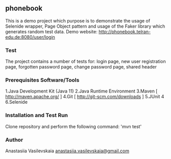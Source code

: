 ## phonebook

This is a demo project which purpose is to demonstrate the usage of Selenide wrapper, Page Object pattern and usage of the Faker library which generates random test data. 
Demo website: http://phonebook.telran-edu.de:8080/user/login

### Test

The project contains a number of tests for:
login page, new user registration page, forgotten password page, change password page, shared header

### Prerequisites Software/Tools

1.Java Development Kit (Java 11)
2.Java Runtime Environment
3.Maven [ http://maven.apache.org/ ]
4.Git [ http://git-scm.com/downloads ]
5.JUnit 4
6.Selenide

### Installation and Test Run

Clone repository and perform the following command:
'mvn test'

### Author

Anastasiia Vasilevskaia anastasiia.vasilevskaia@gmail.com

